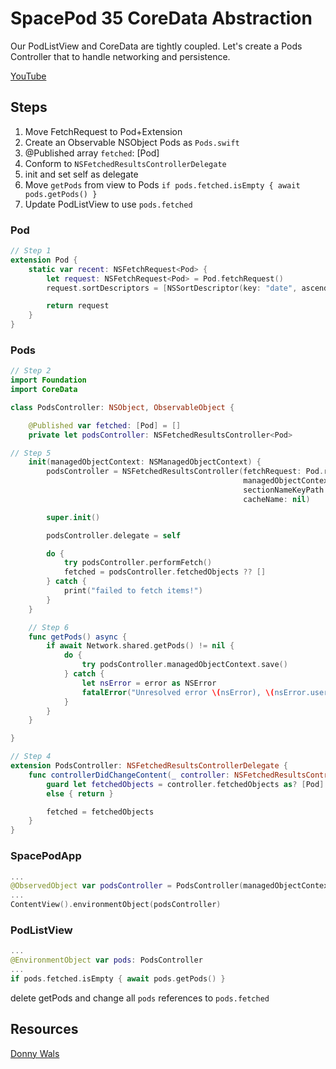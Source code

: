 # SpacePod 35 CoreData Abstraction

Our PodListView and CoreData are tightly coupled. Let's create a Pods Controller that to handle networking and persistence.

[YouTube](https://youtu.be/Z1wG2LThl3Q)

## Steps

1. Move FetchRequest to Pod+Extension
2. Create an Observable NSObject Pods as `Pods.swift`
3. @Published array `fetched`: [Pod]
4. Conform to `NSFetchedResultsControllerDelegate`
5. init and set self as delegate
6. Move `getPods` from view to Pods `if pods.fetched.isEmpty { await pods.getPods() }`
7. Update PodListView to use `pods.fetched`

### Pod

```swift
// Step 1
extension Pod {
    static var recent: NSFetchRequest<Pod> {
        let request: NSFetchRequest<Pod> = Pod.fetchRequest()
        request.sortDescriptors = [NSSortDescriptor(key: "date", ascending: false)]

        return request
    }
}
```

### Pods

```swift
// Step 2
import Foundation
import CoreData

class PodsController: NSObject, ObservableObject {

    @Published var fetched: [Pod] = []
    private let podsController: NSFetchedResultsController<Pod>

// Step 5
    init(managedObjectContext: NSManagedObjectContext) {
        podsController = NSFetchedResultsController(fetchRequest: Pod.recent,
                                                    managedObjectContext: managedObjectContext,
                                                    sectionNameKeyPath: nil,
                                                    cacheName: nil)

        super.init()

        podsController.delegate = self

        do {
            try podsController.performFetch()
            fetched = podsController.fetchedObjects ?? []
        } catch {
            print("failed to fetch items!")
        }
    }

    // Step 6
    func getPods() async {
        if await Network.shared.getPods() != nil {
            do {
                try podsController.managedObjectContext.save()
            } catch {
                let nsError = error as NSError
                fatalError("Unresolved error \(nsError), \(nsError.userInfo)")
            }
        }
    }

}

// Step 4
extension PodsController: NSFetchedResultsControllerDelegate {
    func controllerDidChangeContent(_ controller: NSFetchedResultsController<NSFetchRequestResult>) {
        guard let fetchedObjects = controller.fetchedObjects as? [Pod]
        else { return }

        fetched = fetchedObjects
    }
}
```

### SpacePodApp

```swift
...
@ObservedObject var podsController = PodsController(managedObjectContext: PersistenceController.shared.container.viewContext)
...
ContentView().environmentObject(podsController)
```

### PodListView

```swift
...
@EnvironmentObject var pods: PodsController
...
if pods.fetched.isEmpty { await pods.getPods() }
```

delete getPods and change all `pods` references to `pods.fetched`

## Resources

[Donny Wals](https://www.donnywals.com/fetching-objects-from-core-data-in-a-swiftui-project/)
